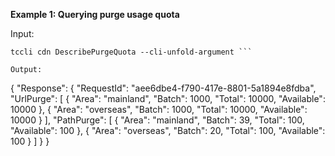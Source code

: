 **Example 1: Querying purge usage quota**



Input: 

```
tccli cdn DescribePurgeQuota --cli-unfold-argument ```

Output: 
```
{
    "Response": {
        "RequestId": "aee6dbe4-f790-417e-8801-5a1894e8fdba",
        "UrlPurge": [
            {
                "Area": "mainland",
                "Batch": 1000,
                "Total": 10000,
                "Available": 10000
            },
            {
                "Area": "overseas",
                "Batch": 1000,
                "Total": 10000,
                "Available": 10000
            }
        ],
        "PathPurge": [
            {
                "Area": "mainland",
                "Batch": 39,
                "Total": 100,
                "Available": 100
            },
            {
                "Area": "overseas",
                "Batch": 20,
                "Total": 100,
                "Available": 100
            }
        ]
    }
}
```

